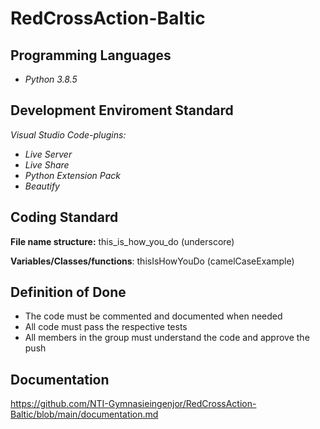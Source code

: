 # RedCrossAction-Baltic

## Programming Languages

- *Python 3.8.5*

## Development Enviroment Standard

*Visual Studio Code-plugins:*
- *Live Server*
- *Live Share*
- *Python Extension Pack*
- *Beautify*

## Coding Standard

**File name structure:** this_is_how_you_do (underscore)

**Variables/Classes/functions**: thisIsHowYouDo (camelCaseExample)


## Definition of Done

- The code must be commented and documented when needed
- All code must pass the respective tests
- All members in the group must understand the code and approve the push

## Documentation

https://github.com/NTI-Gymnasieingenjor/RedCrossAction-Baltic/blob/main/documentation.md
